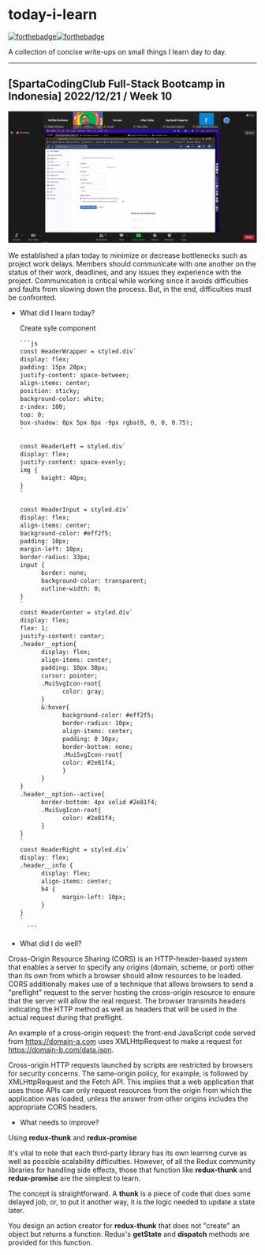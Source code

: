 # today-i-learn

[![forthebadge](https://forthebadge.com/images/badges/built-with-love.svg)](https://wajahatkarim.com)[![forthebadge](https://forthebadge.com/images/badges/makes-people-smile.svg)](https://wajahatkarim.com)

A collection of concise write-ups on small things I learn day to day.

---

## [SpartaCodingClub Full-Stack Bootcamp in Indonesia] 2022/12/21 / Week 10

![image](/images/48.png)

We established a plan today to minimize or decrease bottlenecks such as project work delays. Members should communicate with one another on the status of their work, deadlines, and any issues they experience with the project. Communication is critical while working since it avoids difficulties and faults from slowing down the process. But, in the end, difficulties must be confronted.

- What did I learn today?

  Create syle component

      ```js
      const HeaderWrapper = styled.div`
      display: flex;
      padding: 15px 20px;
      justify-content: space-between;
      align-items: center;
      position: sticky;
      background-color: white;
      z-index: 100;
      top: 0;
      box-shadow: 0px 5px 8px -9px rgba(0, 0, 0, 0.75);
      `

      const HeaderLeft = styled.div`
      display: flex;
      justify-content: space-evenly;
      img {
            height: 40px;
      }
      `

      const HeaderInput = styled.div`
      display: flex;
      align-items: center;
      background-color: #eff2f5;
      padding: 10px;
      margin-left: 10px;
      border-radius: 33px;
      input {
            border: none;
            background-color: transparent;
            outline-width: 0;
      }
      `
      const HeaderCenter = styled.div`
      display: flex;
      flex: 1;
      justify-content: center;
      .header__option{
            display: flex;
            align-items: center;
            padding: 10px 30px;
            cursor: pointer;
            .MuiSvgIcon-root{
                  color: gray;
            }
            &:hover{
                  background-color: #eff2f5;
                  border-radius: 10px;
                  align-items: center;
                  padding: 0 30px;
                  border-bottom: none;
                  .MuiSvgIcon-root{
                  color: #2e81f4;
                  }
            }
      }
      .header__option--active{
            border-bottom: 4px solid #2e81f4;
            .MuiSvgIcon-root{
                  color: #2e81f4;
            }
      }
      `
      const HeaderRight = styled.div`
      display: flex;
      .header__info {
            display: flex;
            align-items: center;
            h4 {
                  margin-left: 10px;
            }
      }
      `
        ```

- What did I do well?

Cross-Origin Resource Sharing (CORS) is an HTTP-header-based system that enables a server to specify any origins (domain, scheme, or port) other than its own from which a browser should allow resources to be loaded. CORS additionally makes use of a technique that allows browsers to send a "preflight" request to the server hosting the cross-origin resource to ensure that the server will allow the real request. The browser transmits headers indicating the HTTP method as well as headers that will be used in the actual request during that preflight.

An example of a cross-origin request: the front-end JavaScript code served from <https://domain-a.com> uses XMLHttpRequest to make a request for <https://domain-b.com/data.json>.

Cross-origin HTTP requests launched by scripts are restricted by browsers for security concerns. The same-origin policy, for example, is followed by XMLHttpRequest and the Fetch API. This implies that a web application that uses those APIs can only request resources from the origin from which the application was loaded, unless the answer from other origins includes the appropriate CORS headers.

- What needs to improve?

Using **redux-thunk** and **redux-promise**

It's vital to note that each third-party library has its own learning curve as well as possible scalability difficulties. However, of all the Redux community libraries for handling side effects, those that function like **redux-thunk** and **redux-promise** are the simplest to learn.

The concept is straightforward. A **thunk** is a piece of code that does some delayed job, or, to put it another way, it is the logic needed to update a state later.

You design an action creator for **redux-thunk** that does not "create" an object but returns a function. Redux's **getState** and **dispatch** methods are provided for this function.
